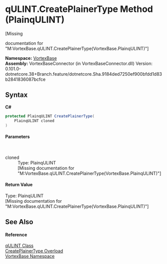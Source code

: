 # qULINT.CreatePlainerType Method (PlainqULINT)
 

\[Missing <summary> documentation for "M:VortexBase.qULINT.CreatePlainerType(VortexBase.PlainqULINT)"\]

**Namespace:**&nbsp;<a href="N_VortexBase.md">VortexBase</a><br />**Assembly:**&nbsp;VortexBaseConnector (in VortexBaseConnector.dll) Version: 0.101.0-dotnetcore.38+Branch.feature/dotnetcore.Sha.9184ded7250ef900bfdd1d83b2841836087bcfce

## Syntax

**C#**<br />
``` C#
protected PlainqULINT CreatePlainerType(
	PlainqULINT cloned
)
```


#### Parameters
&nbsp;<dl><dt>cloned</dt><dd>Type: PlainqULINT<br />\[Missing <param name="cloned"/> documentation for "M:VortexBase.qULINT.CreatePlainerType(VortexBase.PlainqULINT)"\]</dd></dl>

#### Return Value
Type: PlainqULINT<br />\[Missing <returns> documentation for "M:VortexBase.qULINT.CreatePlainerType(VortexBase.PlainqULINT)"\]

## See Also


#### Reference
<a href="T_VortexBase_qULINT.md">qULINT Class</a><br /><a href="Overload_VortexBase_qULINT_CreatePlainerType.md">CreatePlainerType Overload</a><br /><a href="N_VortexBase.md">VortexBase Namespace</a><br />